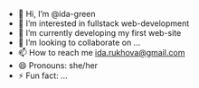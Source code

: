 - 👋 Hi, I’m @ida-green
- 👀 I’m interested in fullstack web-development
- 🌱 I’m currently developing my first web-site
- 💞️ I’m looking to collaborate on ...
- 📫 How to reach me ida.rukhova@gmail.com
- 😄 Pronouns: she/her
- ⚡ Fun fact: ...

<!---
ida-green/ida-green is a ✨ special ✨ repository because its `README.md` (this file) appears on your GitHub profile.
You can click the Preview link to take a look at your changes.
--->
